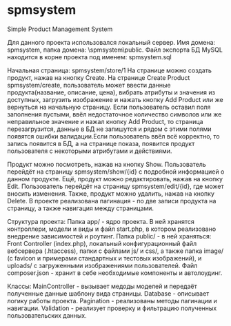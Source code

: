 # spmsystem
Simple Product Management System

Для данного проекта использовался локальный сервер. Имя домена: spmsystem, папка домена: \spmsystem\public.
Файл экспорта БД MySQL находится в корне проекта под именем: spmsystem.sql

Начальная страница: spmsystem/store/1
На странице можно создать продукт, нажав на кнопку Create. На странице Create Product spmsystem/create, пользователь может ввести данные продукта(название, описание, цена), вибрать атрибуты и значения из доступных, загрузить изображение и нажать кнопку Add Product или же вернуться на начальную страницу. Если пользователь оставил поля заполнения пустыми, ввёл недостаточное количество символов или же неправильное значение и нажал кнопку Add Product, то страница перезагрузится, данные в БД не запишутся и рядом с этими полями появятся ошибки валидации.Если пользователь ввёл всё корректно, то запись появится в БД, а на странице показа, появится продукт пользователя с некоторыми атрибутами и действиями.

Продукт можно посмотреть, нажав на кнопку Show. Пользователь перейдёт на страницу spmsystem/show/{id} с подробной информацией о данном продукте.
Ещё, продукт можно редактировать, нажав на кнопку Edit. Пользователь перейдёт на страницу spmsystem/edit/{id}, где может вносить изменения.
Также, продукт можно удалить, нажав на кнопку Delete.
В проекте реализована пагинация - по две записи продукта на страницу, а также навигация между страницами.

Структура проекта:
Папка app/ - ядро проекта. В ней хранятся контроллери, модели и виды и файл start.php, в котором реализовано внедрение зависимостей и роутинг.
Папка public/ - в ней храняться: Front Controller (index.php), локальный конфигурационный файл вебсервера (.htaccess), папки с файлами js/ и css/, а также папка image/ (с favicon и примерами стандартных и тестовых изображений), и uploads/ с загруженными изображениями пользователей.
Файл composer.json - хранит в себе необходимые компоненты и автолоудинг.

Классы:
MainController - вызывает медоды моделей и передаёт полученные данные шаблону вида страницы.
Database - описывает логику работы проекта.
Pagination - реализованы методы пагинации и навигации.
Validation - реализует проверку и фильтрацию полученных пользовательских данных.
